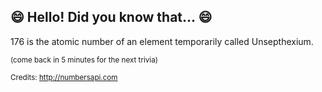 ## 😄 Hello! Did you know that... 😄
176 is the atomic number of an element temporarily called Unsepthexium.

<sup>(come back in 5 minutes for the next trivia)</sup>


<sup>Credits: http://numbersapi.com</sup>
